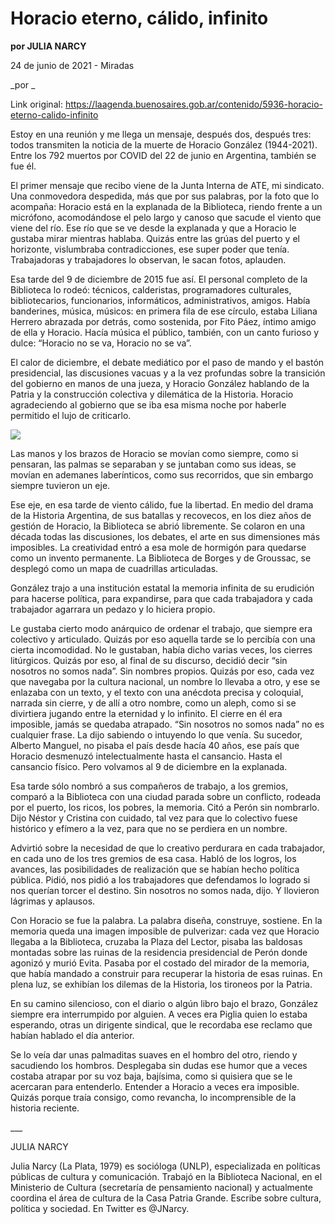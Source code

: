 # Horacio eterno, cálido, infinito

**por JULIA NARCY**

24 de junio de 2021 - Miradas

_por _

Link original: https://laagenda.buenosaires.gob.ar/contenido/5936-horacio-eterno-calido-infinito



Estoy en una reunión y me llega un mensaje, después dos, después tres: todos transmiten la noticia de la muerte de Horacio González (1944-2021). Entre los 792 muertos por COVID del 22 de junio en Argentina, también se fue él.




El primer mensaje que recibo viene de la Junta Interna de ATE, mi sindicato. Una conmovedora despedida, más que por sus palabras, por la foto que lo acompaña: Horacio está en la explanada de la Biblioteca, riendo frente a un micrófono, acomodándose el pelo largo y canoso que sacude el viento que viene del río. Ese río que se ve desde la explanada y que a Horacio le gustaba mirar mientras hablaba. Quizás entre las grúas del puerto y el horizonte, vislumbraba contradicciones, ese super poder que tenía. Trabajadoras y trabajadores lo observan, le sacan fotos, aplauden.




Esa tarde del 9 de diciembre de 2015 fue así. El personal completo de la Biblioteca lo rodeó: técnicos, calderistas, programadores culturales, bibliotecarios, funcionarios, informáticos, administrativos, amigos. Había banderines, música, músicos: en primera fila de ese círculo, estaba Liliana Herrero abrazada por detrás, como sostenida, por Fito Páez, íntimo amigo de ella y Horacio. Hacía música el público, también, con un canto furioso y dulce: “Horacio no se va, Horacio no se va”.




El calor de diciembre, el debate mediático por el paso de mando y el bastón presidencial, las discusiones vacuas y a la vez profundas sobre la transición del gobierno en manos de una jueza, y Horacio González hablando de la Patria y la construcción colectiva y dilemática de la Historia. Horacio agradeciendo al gobierno que se iba esa misma noche por haberle permitido el lujo de criticarlo.




![](https://cdn.feater.me/files/images/53834/8a6272ec-b8bf-4602-99f8-9f0d612de2c9.jpeg)




Las manos y los brazos de Horacio se movían como siempre, como si pensaran, las palmas se separaban y se juntaban como sus ideas, se movían en ademanes laberínticos, como sus recorridos, que sin embargo siempre tuvieron un eje.




Ese eje, en esa tarde de viento cálido, fue la libertad. En medio del drama de la Historia Argentina, de sus batallas y recovecos, en los diez años de gestión de Horacio, la Biblioteca se abrió libremente. Se colaron en una década todas las discusiones, los debates, el arte en sus dimensiones más imposibles. La creatividad entró a esa mole de hormigón para quedarse como un invento permanente. La Biblioteca de Borges y de Groussac, se desplegó como un mapa de cuadrillas articuladas.




González trajo a una institución estatal la memoria infinita de su erudición para hacerse política, para expandirse, para que cada trabajadora y cada trabajador agarrara un pedazo y lo hiciera propio.




Le gustaba cierto modo anárquico de ordenar el trabajo, que siempre era colectivo y articulado. Quizás por eso aquella tarde se lo percibía con una cierta incomodidad. No le gustaban, había dicho varias veces, los cierres litúrgicos. Quizás por eso, al final de su discurso, decidió decir “sin nosotros no somos nada”. Sin nombres propios. Quizás por eso, cada vez que navegaba por la cultura nacional, un nombre lo llevaba a otro, y ese se enlazaba con un texto, y el texto con una anécdota precisa y coloquial, narrada sin cierre, y de allí a otro nombre, como un aleph, como si se divirtiera jugando entre la eternidad y lo infinito. El cierre en él era imposible, jamás se quedaba atrapado. “Sin nosotros no somos nada” no es cualquier frase. La dijo sabiendo o intuyendo lo que venía. Su sucedor, Alberto Manguel, no pisaba el país desde hacía 40 años, ese país que Horacio desmenuzó intelectualmente hasta el cansancio. Hasta el cansancio físico. Pero volvamos al 9 de diciembre en la explanada.




Esa tarde sólo nombró a sus compañeros de trabajo, a los gremios, comparó a la Biblioteca con una ciudad parada sobre un conflicto, rodeada por el puerto, los ricos, los pobres, la memoria. Citó a Perón sin nombrarlo. Dijo Néstor y Cristina con cuidado, tal vez para que lo colectivo fuese histórico y efímero a la vez, para que no se perdiera en un nombre.




Advirtió sobre la necesidad de que lo creativo perdurara en cada trabajador, en cada uno de los tres gremios de esa casa. Habló de los logros, los avances, las posibilidades de realización que se habían hecho política pública. Pidió, nos pidió a los trabajadores que defendamos lo logrado si nos querían torcer el destino. Sin nosotros no somos nada, dijo. Y llovieron lágrimas y aplausos.




Con Horacio se fue la palabra. La palabra diseña, construye, sostiene. En la memoria queda una imagen imposible de pulverizar: cada vez que Horacio llegaba a la Biblioteca, cruzaba la Plaza del Lector, pisaba las baldosas montadas sobre las ruinas de la residencia presidencial de Perón donde agonizó y murió Evita. Pasaba por el costado del mirador de la memoria, que había mandado a construir para recuperar la historia de esas ruinas. En plena luz, se exhibían los dilemas de la Historia, los tironeos por la Patria.




En su camino silencioso, con el diario o algún libro bajo el brazo, González siempre era interrumpido por alguien. A veces era Piglia quien lo estaba esperando, otras un dirigente sindical, que le recordaba ese reclamo que habían hablado el día anterior.




Se lo veía dar unas palmaditas suaves en el hombro del otro, riendo y sacudiendo los hombros. Desplegaba sin dudas ese humor que a veces costaba atrapar por su voz baja, bajísima, como si quisiera que se le acercaran para entenderlo. Entender a Horacio a veces era imposible. Quizás porque traía consigo, como revancha, lo incomprensible de la historia reciente.




\_\_\_




JULIA NARCY




Julia Narcy (La Plata, 1979) es socióloga (UNLP), especializada en políticas públicas de cultura y comunicación. Trabajó en la Biblioteca Nacional, en el Ministerio de Cultura (secretaría de pensamiento nacional) y actualmente coordina el área de cultura de la Casa Patria Grande. Escribe sobre cultura, política y sociedad. En Twitter es @JNarcy.



